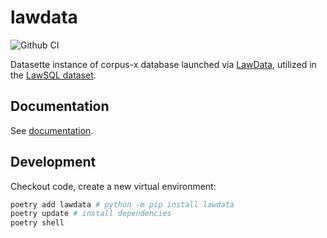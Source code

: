 # lawdata

![Github CI](https://github.com/justmars/lawdata/actions/workflows/main.yml/badge.svg)

Datasette instance of corpus-x database launched via [LawData](https://lawdata.xyz), utilized in the [LawSQL dataset](https://lawsql.com).

## Documentation

See [documentation](https://justmars.github.io/lawdata).

## Development

Checkout code, create a new virtual environment:

```sh
poetry add lawdata # python -m pip install lawdata
poetry update # install dependencies
poetry shell
```
